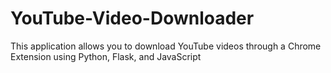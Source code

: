 # YouTube-Video-Downloader
This application allows you to download YouTube videos through a Chrome Extension using Python, Flask, and JavaScript
